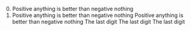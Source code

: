 0. Positive anything is better than negative nothing
0. Positive anything is better than negative nothing
Positive anything is better than negative nothing
The last digit
The last digit
The last digit
